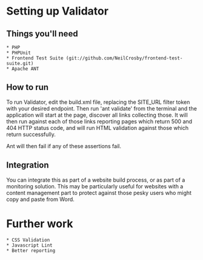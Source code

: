 # Setting up Validator

## Things you'll need

	* PHP
	* PHPUnit
	* Frontend Test Suite (git://github.com/NeilCrosby/frontend-test-suite.git)
	* Apache ANT
	
## How to run

To run Validator, edit the build.xml file, replacing the SITE_URL filter token with your desired endpoint.  Then run 'ant validate' from the terminal and the application will start at the page, discover all links collecting those.  It will then run against each of those links reporting pages which return 500 and 404 HTTP status code, and will run HTML validation against those which return successfully.

Ant will then fail if any of these assertions fail.

## Integration

You can integrate this as part of a website build process, or as part of a monitoring solution.  This may be particularly useful for websites with a content management part to protect against those pesky users who might copy and paste from Word.

# Further work

	* CSS Validation
	* Javascript Lint
	* Better reporting
